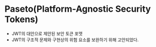 # Paseto(Platform-Agnostic Security Tokens)
- JWT의 대안으로 제안된 보안 토큰 포맷
- JWT의 구조적 문제와 구현상의 위험 요소를 보완하기 위해 고안되었다.